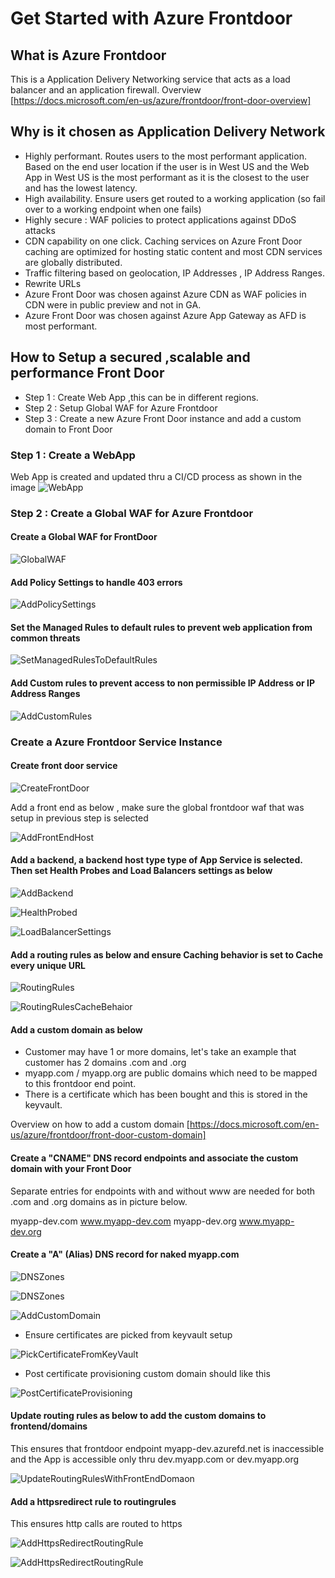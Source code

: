 # Get Started with Azure Frontdoor

## What is Azure Frontdoor

This is a Application Delivery Networking service that acts as a load balancer and an application firewall.
Overview [https://docs.microsoft.com/en-us/azure/frontdoor/front-door-overview]

## Why is it chosen as Application Delivery Network

* Highly performant. Routes users to the most performant application. Based on the end user location if the user is in West US and the Web App in West US is the most performant as it is the closest to the user and has the lowest latency.
* High availability. Ensure users get routed to a working application (so fail over to a working endpoint when one fails)
* Highly secure : WAF policies to protect applications against DDoS attacks
* CDN capability on one click. Caching services on Azure Front Door caching are optimized for hosting static content and most CDN services are globally distributed.
* Traffic filtering based on geolocation, IP Addresses , IP Address Ranges.
* Rewrite URLs
* Azure Front Door was chosen against Azure CDN as WAF policies in CDN were in public preview and not in GA.
* Azure Front Door was chosen against Azure App Gateway as AFD is most performant.

## How to Setup a secured ,scalable and performance Front Door

* Step 1 : Create Web App ,this can be in different regions.
* Step 2 : Setup Global WAF for Azure Frontdoor
* Step 3 : Create a new Azure Front Door instance and add a custom domain to Front Door

### Step 1 : Create a WebApp

Web App is created and updated thru a CI/CD process as shown in the image
![WebApp](imgs/afd/app_service_deployed.png)

### Step 2 : Create a Global WAF for Azure Frontdoor

#### Create a Global WAF for FrontDoor

![GlobalWAF](imgs/afd-waf/1_afd_global_waf_setup.png)

#### Add Policy Settings to handle 403 errors

![AddPolicySettings](imgs/afd-waf/2_afd_global_waf_policysettings.png)

#### Set the Managed Rules to default rules to prevent web application from common threats

![SetManagedRulesToDefaultRules](imgs/afd-waf/3_afd_global_waf_managedrules.png)


#### Add Custom rules to prevent access to non permissible IP Address or IP Address Ranges

![AddCustomRules](imgs/afd-waf/4_afd_global_waf_customrules.png)

### Create a Azure Frontdoor Service Instance

#### Create front door service

![CreateFrontDoor ](imgs/afd/0_create_front_door.png)

Add a front end as below , make sure the global frontdoor waf that was setup in previous step is selected

![AddFrontEndHost](imgs/afd/1_add_frontend_host.png)

#### Add a backend, a backend host type type of App Service is selected. Then set Health Probes and Load Balancers settings as below

![AddBackend](imgs/afd/2_add_backend.png)

![HealthProbed](imgs/afd/2a_add_backend_healthprobes.png)

![LoadBalancerSettings](imgs/afd/2a_add_backend_loadbalancer.png)

#### Add a routing rules as below and ensure Caching behavior is set to Cache every unique URL

![RoutingRules](imgs/afd/3_addroutingrules.png)

![RoutingRulesCacheBehaior](imgs/afd/3a_addroutingrule_caching.png)

#### Add a custom domain as below

* Customer may have 1 or more domains, let's take an example that customer has 2 domains .com and .org
* myapp.com / myapp.org are public domains which need to be mapped to this frontdoor end point.
* There is a certificate which has been bought and this is stored in the keyvault.

Overview on how to add a custom domain [https://docs.microsoft.com/en-us/azure/frontdoor/front-door-custom-domain]

#### Create a "CNAME" DNS record endpoints and associate the custom domain with your Front Door

Separate entries for endpoints with and without www are needed for both .com and .org domains as in picture below.

myapp-dev.com
www.myapp-dev.com
myapp-dev.org
www.myapp-dev.org

#### Create a "A" (Alias) DNS record for naked myapp.com

![DNSZones](imgs/afd/dnszones.png)

![DNSZones](imgs/afd/dnszonesorg.png)

![AddCustomDomain](imgs/afd/4a_add_custom_domain.png)

* Ensure certificates are picked from keyvault setup

![PickCertificateFromKeyVault](imgs/afd/4b_custom_domain_set_keyvault_waf.png)

* Post certificate provisioning custom domain should like this

![PostCertificateProvisioning](imgs/afd/4c_post_certificate_provisioning.png)

#### Update routing rules as below to add the custom domains to frontend/domains

This ensures that frontdoor endpoint myapp-dev.azurefd.net is inaccessible and the App is accessible only thru dev.myapp.com or dev.myapp.org

![UpdateRoutingRulesWithFrontEndDomaon](imgs/afd/5_update_routingrules_with_frontenddomains.png)

#### Add a httpsredirect rule to routingrules

This ensures http calls are routed to https

![AddHttpsRedirectRoutingRule](imgs/afd/5a_add_https_routingrule.png)

![AddHttpsRedirectRoutingRule](imgs/afd/5b_add_https_routingrule.png)
